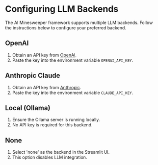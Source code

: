 # Configuring LLM Backends

The AI Minesweeper framework supports multiple LLM backends. Follow the instructions below to configure your preferred backend.

## OpenAI

1. Obtain an API key from [OpenAI](https://platform.openai.com/).
2. Paste the key into the environment variable `OPENAI_API_KEY`.

## Anthropic Claude

1. Obtain an API key from [Anthropic](https://www.anthropic.com/).
2. Paste the key into the environment variable `CLAUDE_API_KEY`.

## Local (Ollama)

1. Ensure the Ollama server is running locally.
2. No API key is required for this backend.

## None

1. Select 'none' as the backend in the Streamlit UI.
2. This option disables LLM integration.
